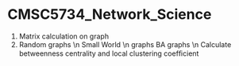 # CMSC5734_Network_Science

1. Matrix calculation on graph
2. Random graphs \n
   Small World \n
   graphs BA graphs \n
   Calculate betweenness centrality and local clustering coefﬁcient 

